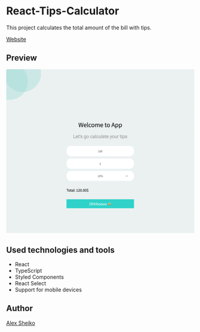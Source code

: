 # React-Tips-Calculator

This project calculates the total amount of the bill with tips.

[Website](https://alex-sheiko.github.io/react-tips-calculator/)

## Preview

![Image](https://github.com/Alex-Sheiko/react-tips-calculator/blob/gh-pages/preview/preview.jpg)

## Used technologies and tools

- React
- TypeScript
- Styled Components
- React Select
- Support for mobile devices

## Author

[Alex Sheiko](https://github.com/Alex-Sheiko)

